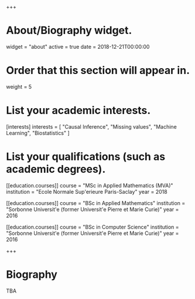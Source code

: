 +++
# About/Biography widget.
widget = "about"
active = true
date = 2018-12-21T00:00:00

# Order that this section will appear in.
weight = 5

# List your academic interests.
[interests]
  interests = [
    "Causal Inference",
    "Missing values",
    "Machine Learning",
    "Biostatistics"
  ]

# List your qualifications (such as academic degrees).

[[education.courses]]
  course = "MSc in Applied Mathematics (MVA)"
  institution = "Ecole Normale Sup\'erieure Paris-Saclay"
  year = 2018

[[education.courses]]
  course = "BSc in Applied Mathematics"
  institution = "Sorbonne Universit\'e (former Universit\'e Pierre et Marie Curie)"
  year = 2016

[[education.courses]]
  course = "BSc in Computer Science"
  institution = "Sorbonne Universit\'e (former Universit\'e Pierre et Marie Curie)"
  year = 2016
 
+++

# Biography

TBA
